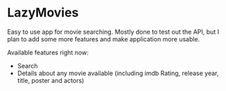 # LazyMovies

Easy to use app for movie searching. Mostly done to test out the API, but I plan to add some more features and make application more usable.

Available features right now:
- Search
- Details about any movie available (including imdb Rating, release year, title, poster and actors)
